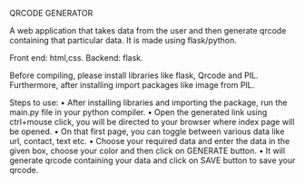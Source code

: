QRCODE GENERATOR

A web application that takes data from the user and then generate qrcode containing that particular data. It is made using flask/python.

Front end: html,css.
Backend: flask.

Before compiling, please install libraries like flask, Qrcode and PIL. Furthermore, after installing import packages like image from PIL.

Steps to use:
•	After installing libraries and importing the package, run the main.py file in your python compiler.
•	Open the generated link using ctrl+mouse click, you will be directed to your browser where index page will be opened.
•	On that first page, you can toggle between various data like url, contact, text etc.
•	Choose your required data and enter the data in the given box, choose your color and then click on GENERATE button.
•	It will generate qrcode containing your data and click on SAVE button to save your qrcode.
